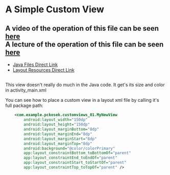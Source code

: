 # A Simple Custom View

## A video of the operation of this file can be seen [here](https://youtu.be/PxzMkgcQnEI)<br>A lecture of the operation of this file can be seen [here](https://www.youtube.com/watch?v=CHt5FvXrtCc)

 - [Java Files Direct Link](./app/src/main/java/com/example/pckosek/customviews_01) <br>
 - [Layout Resources Direct Link](./app/src/main/res/layout)
##

This view doesn't really do much in the Java code. It get's its size and color in activity_main.xml

You can see how to place a custom view in a layout xml file by calling it's full package path:
```xml
    <com.example.pckosek.customviews_01.MyNewView
        android:layout_width="150dp"
        android:layout_height="150dp"
        android:layout_marginBottom="8dp"
        android:layout_marginEnd="8dp"
        android:layout_marginStart="8dp"
        android:layout_marginTop="8dp"
        android:background="@color/colorPrimary"
        app:layout_constraintBottom_toBottomOf="parent"
        app:layout_constraintEnd_toEndOf="parent"
        app:layout_constraintStart_toStartOf="parent"
        app:layout_constraintTop_toTopOf="parent" />
```